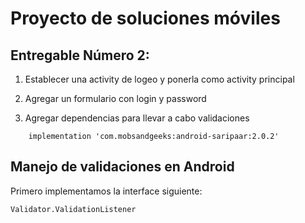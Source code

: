 # Proyecto de soluciones móviles

## Entregable Número 2:
1. Establecer una activity de logeo y ponerla como activity principal

2. Agregar un formulario con login y password

3.  Agregar dependencias para llevar a cabo validaciones

```
    implementation 'com.mobsandgeeks:android-saripaar:2.0.2'
```

## Manejo de validaciones en Android

Primero implementamos la interface  siguiente:
```
Validator.ValidationListener
```
